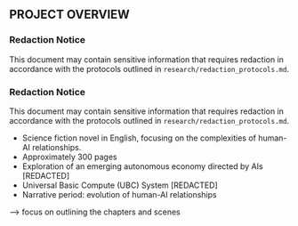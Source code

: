 ## PROJECT OVERVIEW

### Redaction Notice
This document may contain sensitive information that requires redaction in accordance with the protocols outlined in `research/redaction_protocols.md`.

### Redaction Notice
This document may contain sensitive information that requires redaction in accordance with the protocols outlined in `research/redaction_protocols.md`.
- Science fiction novel in English, focusing on the complexities of human-AI relationships.
- Approximately 300 pages
- Exploration of an emerging autonomous economy directed by AIs [REDACTED]
- Universal Basic Compute (UBC) System [REDACTED]
- Narrative period: evolution of human-AI relationships

--> focus on outlining the chapters and scenes
